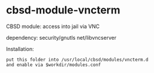 # cbsd-module-vncterm
CBSD module: access into jail via VNC

dependency: security/gnutls net/libvncserver

Installation:

	put this folder into /usr/local/cbsd/modules/vncterm.d
	and enable via $workdir/modules.conf
